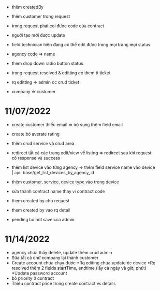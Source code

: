 - thêm createdBy
- thêm customer trong request
- trong request phải coi được code của contract
- người tạo mới được update

- field technician hiện đang có thể edit được trong mọi trang mọi status

- agency code => name
- them drop down radio button status.
- trong request resolved & editting co them tt ticket
- rq editting => admin dc crud ticket
- company => customer

# 11/07/2022

- create customer thiếu email => bỏ sung thêm field email
- create bỏ averate rating
- thêm crud service và crud area
- redirect tất cả các trang edit/view về listing => redirect sau khi request có response và success

- thêm list device vào từng agency => thêm field service name vào device | api: base/get_list_devices_by_agency_id

- thêm customer, service, device type vào trong device
- sửa thành contract name thay vì contract code
- them created by cho request
- them created by vao rq detail
- pending bỏ nút save của admin





# 11/14/2022
 - agency chưa thấy delete, update
thêm crud admin
 - Sửa tất cả chữ company lại thành customer
 - Create account chưa chạy được
*Rq editing chưa update dc device
*Rq resolved thêm 2 fields startTime, endtime (lấy cả ngày và giờ, phút)
*Update password account
 - bỏ priority ở contract
 - Thiếu contract price trong create contract vs details
